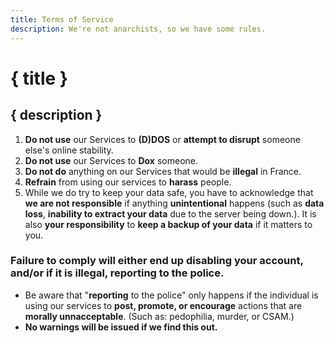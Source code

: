 ```yaml
---
title: Terms of Service
description: We're not anarchists, so we have some rules.
---
```


# { title }

## { description }

1. **Do not use** our Services to **(D)DOS** or **attempt to disrupt** someone else's online stability.
2. **Do not use** our Services to **Dox** someone.
3. **Do not do** anything on our Services that would be **illegal** in France.
4. **Refrain** from using our services to **harass** people.
5. While we do try to keep your data safe, you have to acknowledge that **we are not responsible** if anything **unintentional** happens (such as **data loss**, **inability to extract your data** due to the server being down.). It is also **your responsibility** to **keep a backup of your data** if it matters to you.

### Failure to comply will either end up **disabling** your account, and/or if it is illegal, **reporting** to the police.
* Be aware that "**reporting** to the police" only happens if the individual is using our services to **post, promote, or encourage** actions that are **morally unnacceptable**. (Such as: pedophilia, murder, or CSAM.)
* **No warnings will be issued if we find this out.**
